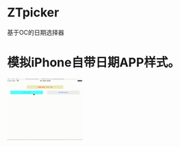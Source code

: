 # ZTpicker
基于OC的日期选择器
# 模拟iPhone自带日期APP样式。

![程序运行图](https://github.com/zhuangtao97/ZTPicker/blob/master/ZTpicker/demo.gif)
